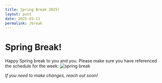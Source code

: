 ```yaml
---
title: Spring Break 2025!
layout: post
date: 2025-03-11
permalink: /break
---
```

# Spring Break!
Happy Spring break to you and you. Please make sure you have referenced the schedule for the week:
![spring break]({{site.url}}/docs/_img/spbreak25.png)

_If you need to make changes, reach out soon!_